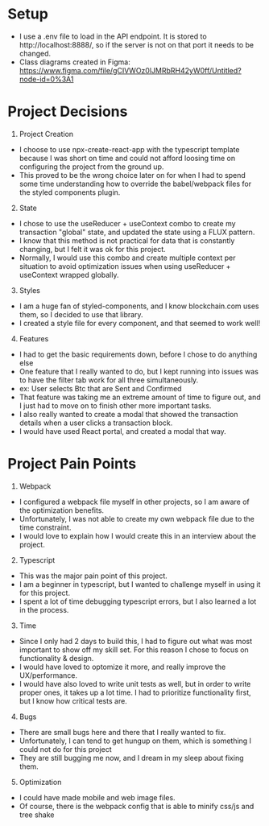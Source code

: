 # Setup

- I use a .env file to load in the API endpoint. It is stored to http://localhost:8888/, so if the server is not on that port it needs to be changed.
- Class diagrams created in Figma: https://www.figma.com/file/gCIVWOz0lJMRbRH42yW0ff/Untitled?node-id=0%3A1

# Project Decisions

1. Project Creation

- I choose to use npx-create-react-app with the typescript template because I was short on time and could not afford loosing time on configuring the project from the ground up.
- This proved to be the wrong choice later on for when I had to spend some time understanding how to override the babel/webpack files for the styled components plugin.

2. State

- I chose to use the useReducer + useContext combo to create my transaction "global" state, and updated the state using a FLUX pattern.
- I know that this method is not practical for data that is constantly changing, but I felt it was ok for this project.
- Normally, I would use this combo and create multiple context per situation to avoid optimization issues when using useReducer + useContext wrapped globally.

3. Styles

- I am a huge fan of styled-components, and I know blockchain.com uses them, so I decided to use that library.
- I created a style file for every component, and that seemed to work well!

4. Features

- I had to get the basic requirements down, before I chose to do anything else
- One feature that I really wanted to do, but I kept running into issues was to have the filter tab work for all three simultaneously.
- ex: User selects Btc that are Sent and Confirmed
- That feature was taking me an extreme amount of time to figure out, and I just had to move on to finish other more important tasks.
- I also really wanted to create a modal that showed the transaction details when a user clicks a transaction block.
- I would have used React portal, and created a modal that way.

# Project Pain Points

1. Webpack

- I configured a webpack file myself in other projects, so I am aware of the optimization benefits.
- Unfortunately, I was not able to create my own webpack file due to the time constraint.
- I would love to explain how I would create this in an interview about the project.

2. Typescript

- This was the major pain point of this project.
- I am a beginner in typescript, but I wanted to challenge myself in using it for this project.
- I spent a lot of time debugging typescript errors, but I also learned a lot in the process.

3. Time

- Since I only had 2 days to build this, I had to figure out what was most important to show off my skill set. For this reason I chose to focus on functionality & design.
- I would have loved to optomize it more, and really improve the UX/performance.
- I would have also loved to write unit tests as well, but in order to write proper ones, it takes up a lot time. I had to prioritize functionality first, but I know how critical tests are.

4. Bugs

- There are small bugs here and there that I really wanted to fix.
- Unfortunately, I can tend to get hungup on them, which is something I could not do for this project
- They are still bugging me now, and I dream in my sleep about fixing them.

5. Optimization

- I could have made mobile and web image files.
- Of course, there is the webpack config that is able to minify css/js and tree shake
